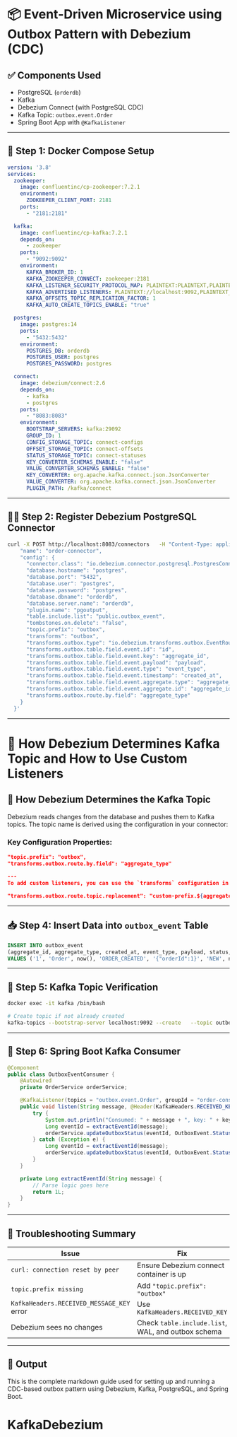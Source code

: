 
# 📦 Event-Driven Microservice using Outbox Pattern with Debezium (CDC)

## ✅ Components Used
- PostgreSQL (`orderdb`)
- Kafka
- Debezium Connect (with PostgreSQL CDC)
- Kafka Topic: `outbox.event.Order`
- Spring Boot App with `@KafkaListener`

---

## 🐳 Step 1: Docker Compose Setup

```yaml
version: '3.8'
services:
  zookeeper:
    image: confluentinc/cp-zookeeper:7.2.1
    environment:
      ZOOKEEPER_CLIENT_PORT: 2181
    ports:
      - "2181:2181"

  kafka:
    image: confluentinc/cp-kafka:7.2.1
    depends_on:
      - zookeeper
    ports:
      - "9092:9092"
    environment:
      KAFKA_BROKER_ID: 1
      KAFKA_ZOOKEEPER_CONNECT: zookeeper:2181
      KAFKA_LISTENER_SECURITY_PROTOCOL_MAP: PLAINTEXT:PLAINTEXT,PLAINTEXT_INTERNAL:PLAINTEXT
      KAFKA_ADVERTISED_LISTENERS: PLAINTEXT://localhost:9092,PLAINTEXT_INTERNAL://kafka:29092
      KAFKA_OFFSETS_TOPIC_REPLICATION_FACTOR: 1
      KAFKA_AUTO_CREATE_TOPICS_ENABLE: "true"

  postgres:
    image: postgres:14
    ports:
      - "5432:5432"
    environment:
      POSTGRES_DB: orderdb
      POSTGRES_USER: postgres
      POSTGRES_PASSWORD: postgres

  connect:
    image: debezium/connect:2.6
    depends_on:
      - kafka
      - postgres
    ports:
      - "8083:8083"
    environment:
      BOOTSTRAP_SERVERS: kafka:29092
      GROUP_ID: 1
      CONFIG_STORAGE_TOPIC: connect-configs
      OFFSET_STORAGE_TOPIC: connect-offsets
      STATUS_STORAGE_TOPIC: connect-statuses
      KEY_CONVERTER_SCHEMAS_ENABLE: "false"
      VALUE_CONVERTER_SCHEMAS_ENABLE: "false"
      KEY_CONVERTER: org.apache.kafka.connect.json.JsonConverter
      VALUE_CONVERTER: org.apache.kafka.connect.json.JsonConverter
      PLUGIN_PATH: /kafka/connect
```

---

## 🧑‍💻 Step 2: Register Debezium PostgreSQL Connector

```bash
curl -X POST http://localhost:8083/connectors   -H "Content-Type: application/json"   -d '{
    "name": "order-connector",
    "config": {
      "connector.class": "io.debezium.connector.postgresql.PostgresConnector",
      "database.hostname": "postgres",
      "database.port": "5432",
      "database.user": "postgres",
      "database.password": "postgres",
      "database.dbname": "orderdb",
      "database.server.name": "orderdb",
      "plugin.name": "pgoutput",
      "table.include.list": "public.outbox_event",
      "tombstones.on.delete": "false",
      "topic.prefix": "outbox",
      "transforms": "outbox",
      "transforms.outbox.type": "io.debezium.transforms.outbox.EventRouter",
      "transforms.outbox.table.field.event.id": "id",
      "transforms.outbox.table.field.event.key": "aggregate_id",
      "transforms.outbox.table.field.event.payload": "payload",
      "transforms.outbox.table.field.event.type": "event_type",
      "transforms.outbox.table.field.event.timestamp": "created_at",
      "transforms.outbox.table.field.event.aggregate.type": "aggregate_type",
      "transforms.outbox.table.field.event.aggregate.id": "aggregate_id",
      "transforms.outbox.route.by.field": "aggregate_type"
    }
  }'
```
---
# 🎯 How Debezium Determines Kafka Topic and How to Use Custom Listeners

## 🧠 How Debezium Determines the Kafka Topic

Debezium reads changes from the database and pushes them to Kafka topics. The topic name is derived using the configuration in your connector:

### Key Configuration Properties:

```json
"topic.prefix": "outbox",
"transforms.outbox.route.by.field": "aggregate_type"
        
---
To add custom listeners, you can use the `transforms` configuration in your Debezium connector. The `EventRouter` transform allows you to route events to different topics based on a field value.

"transforms.outbox.route.topic.replacement": "custom-prefix.${aggregate_type}.v1"
```

---

## 📥 Step 4: Insert Data into `outbox_event` Table

```sql
INSERT INTO outbox_event 
(aggregate_id, aggregate_type, created_at, event_type, payload, status, updated_at)
VALUES ('1', 'Order', now(), 'ORDER_CREATED', '{"orderId":1}', 'NEW', now());
```

---

## 🧪 Step 5: Kafka Topic Verification

```bash
docker exec -it kafka /bin/bash

# Create topic if not already created
kafka-topics --bootstrap-server localhost:9092 --create   --topic outbox.event.Order --replication-factor 1 --partitions 1
```

---

## 🎯 Step 6: Spring Boot Kafka Consumer

```java
@Component
public class OutboxEventConsumer {
    @Autowired
    private OrderService orderService;

    @KafkaListener(topics = "outbox.event.Order", groupId = "order-consumer")
    public void listen(String message, @Header(KafkaHeaders.RECEIVED_KEY) String key) {
        try {
            System.out.println("Consumed: " + message + ", key: " + key);
            Long eventId = extractEventId(message);
            orderService.updateOutboxStatus(eventId, OutboxEvent.Status.PUBLISHED);
        } catch (Exception e) {
            Long eventId = extractEventId(message);
            orderService.updateOutboxStatus(eventId, OutboxEvent.Status.FAILED);
        }
    }

    private Long extractEventId(String message) {
        // Parse logic goes here
        return 1L;
    }
}
```

---

## 🧠 Troubleshooting Summary

| Issue | Fix |
|------|-----|
| `curl: connection reset by peer` | Ensure Debezium connect container is up |
| `topic.prefix missing` | Add `"topic.prefix": "outbox"` |
| `KafkaHeaders.RECEIVED_MESSAGE_KEY` error | Use `KafkaHeaders.RECEIVED_KEY` |
| Debezium sees no changes | Check `table.include.list`, WAL, and outbox schema |

---

## 📂 Output

This is the complete markdown guide used for setting up and running a CDC-based outbox pattern using Debezium, Kafka, PostgreSQL, and Spring Boot.
# KafkaDebezium


